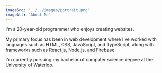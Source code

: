 ```yaml
---
imageSrc: "../../images/portrait.png"
imageAlt: "About Me"
---
```


I'm a 20-year-old programmer who enjoys creating websites.

My primary focus has been in web development where I've worked with languages such as HTML, CSS, JavaScript, and TypeScript, along with frameworks such as React.js, Node.js, and Firebase.

I'm currently pursuing my bachelor of computer science degree at the University of Waterloo.
